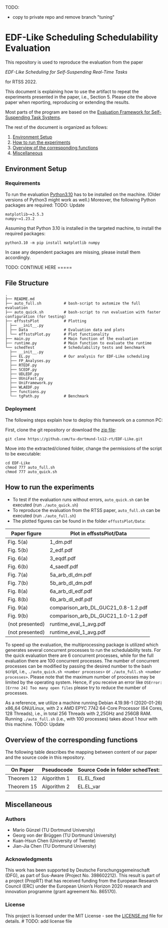 TODO:

- copy to private repo and remove branch "tuning"

# EDF-Like Scheduling Schedulability Evaluation

This repository is used to reproduce the evaluation from the paper

_EDF-Like Scheduling for Self-Suspending Real-Time Tasks_

for RTSS 2022.

This document is explaining how to use the artifact to repeat the experiments presented in the paper, i.e., Section 5.
Please cite the above paper when reporting, reproducing or extending the results.

Most parts of the program are based on
the [Evaluation Framework for Self-Suspending Task Systems](https://github.com/tu-dortmund-ls12-rt/SSSEvaluation).

The rest of the document is organized as follows:

1. [Environment Setup](#environment-setup)
2. [How to run the experiments](#how-to-run-the-experiments)
3. [Overview of the corresponding functions](#overview-of-the-corresponding-functions)
4. [Miscellaneous](#miscellaneous)

## Environment Setup

### Requirements

To run the evaluation [Python3.10](https://www.python.org/downloads/release/python-3100/) has to be installed on the
machine.
(Older versions of Python3 might work as well.)
Moreover, the following Python packages are required: TODO: Update

```
matplotlib~=3.5.3
numpy~=1.23.2
```

Assuming that Python 3.10 is installed in the targeted machine, to install the required packages:

```
python3.10 -m pip install matplotlib numpy
```

In case any dependent packages are missing, please install them accordingly.

TODO: CONTINUE HERE =====

## File Structure

    .
    ├── README.md             
    ├── auto_full.sh          # bash-script to automize the full evaluation
    ├── auto_quick.sh         # bash-script to run evaluation with faster configuration (for testing)
    ├── effsstsPlot           # Plotting
    │ ├── __init__.py
    │ ├── Data                # Evaluation data and plots
    │ └── effsstsPlot.py      # Plot functionality
    ├── main.py               # Main function of the evaluation
    ├── runtime.py            # Main function to evaluate the runtime
    └── schedTest             # Schedulability tests and benchmark
      ├── __init__.py
      ├── EL.py               # Our analysis for EDF-Like scheduling
      ├── FP_Analyses.py
      ├── RTEDF.py
      ├── SCEDF.py
      ├── UDLEDF.py
      ├── UUniFast.py
      ├── UniFramework.py
      ├── WLAEDF.py
      ├── functions.py
      └── tgPath.py           # Benchmark

### Deployment

The following steps explain how to deploy this framework on a common PC:

First, clone the git repository or download
the [zip file](https://github.com/tu-dortmund-ls12-rt/EDF-Like/archive/refs/heads/main.zip):

```
git clone https://github.com/tu-dortmund-ls12-rt/EDF-Like.git
```

Move into the extracted/cloned folder, change the permissions of the script to be executable:

```
cd EDF-Like
chmod 777 auto_full.sh
chmod 777 auto_quick.sh
```

## How to run the experiments

- To test if the evaluation runs without errors, ```auto_quick.sh``` can be executed (run ```./auto_quick.sh```)
- To reproduce the evaluation from the RTSS paper, ```auto_full.sh``` can be executed (run ```./auto_full.sh```)
- The plotted figures can be found in the folder ```effsstsPlot/Data```:

| Paper figure    | Plot in effsstsPlot/Data            |
|-----------------|-------------------------------------|
| Fig. 5(a)       | 1_dm.pdf                            |
| Fig. 5(b)       | 2_edf.pdf                           |
| Fig. 6(a)       | 3_eqdf.pdf                          |
| Fig. 6(b)       | 4_saedf.pdf                         |
| Fig. 7(a)       | 5a_arb_dl_dm.pdf                    |
| Fig. 7(b)       | 5b_arb_dl_dm.pdf                    |
| Fig. 8(a)       | 6a_arb_dl_edf.pdf                   |
| Fig. 8(b)       | 6b_arb_dl_edf.pdf                   |
| Fig. 9(a)       | comparison_arb_DL_GUC21_0.8-1.2.pdf |
| Fig. 9(b)       | comparison_arb_DL_GUC21_1.0-1.2.pdf |
| (not presented) | runtime_eval_1_avg.pdf              |
| (not presented) | runtime_eval_1_avg.pdf              |

To speed up the evaluation, the multiprocessing package is utilized which generates several concurrent processes to run
the schedulability tests. For the quick evaluation there are 6 concurrent processes, while for the full evaluation there
are 100 concurrent processes. The number of concurrent processes can be modified by passing the desired number to the
bash script, i.e.,
``./auto_quick.sh <number processes>`` or ``./auto_full.sh <number processes>``. Please note that the maximum number of
processes may be limited by the operating system. Hence, if you receive an error
like ``OSError: [Errno 24] Too many open files`` please try to reduce the number of processes.

As a reference, we utilize a machine running Debian 4.19.98-1 (2020-01-26) x86_64 GNU/Linux, with 2 x AMD EPYC 7742
64-Core Processor (64 Cores, 128 Threads), i.e., in total 256 Threads with 2,25GHz and 256GB RAM.
Running ```./auto_full.sh``` (i.e., with 100 processes) takes about 1 hour with this machine. TODO: Update

## Overview of the corresponding functions

The following table describes the mapping between content of our paper and the source code in this repository.

| On Paper   | Pseudocode  | Source Code in folder schedTest: |
|------------|-------------|----------------------------------|
| Theorem 12 | Algorithm 1 | EL.EL_fixed                      |
| Theorem 15 | Algorithm 2 | EL.EL_var                        |

## Miscellaneous

### Authors

* Mario Günzel (TU Dortmund University)
* Georg von der Brüggen (TU Dortmund University)
* Kuan-Hsun Chen (University of Twente)
* Jian-Jia Chen (TU Dortmund University)

### Acknowledgments

This work has been supported by Deutsche Forschungsgemeinschaft (DFG), as part of Sus-Aware (Project No. 398602212).
This result is part of a project (PropRT) that has received funding from the European Research Council (ERC) under the
European Union’s Horizon 2020 research and innovation programme (grant agreement No. 865170).

### License

This project is licensed under the MIT License - see the [LICENSE.md](LICENSE.md) file for details. # TODO: add license
file